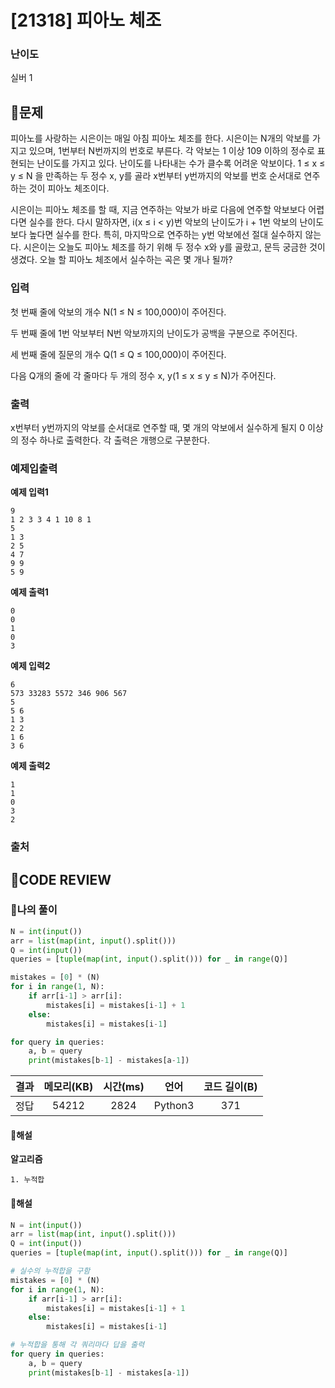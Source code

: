 # [21318] 피아노 체조

### **난이도**
실버 1
## **📝문제**
피아노를 사랑하는 시은이는 매일 아침 피아노 체조를 한다. 시은이는 N개의 악보를 가지고 있으며, 1번부터 N번까지의 번호로 부른다. 각 악보는 1 이상 109 이하의 정수로 표현되는 난이도를 가지고 있다. 난이도를 나타내는 수가 클수록 어려운 악보이다. 1 ≤ x ≤ y ≤ N 을 만족하는 두 정수 x, y를 골라 x번부터 y번까지의 악보를 번호 순서대로 연주하는 것이 피아노 체조이다.

시은이는 피아노 체조를 할 때, 지금 연주하는 악보가 바로 다음에 연주할 악보보다 어렵다면 실수를 한다. 다시 말하자면, i(x ≤ i < y)번 악보의 난이도가 i + 1번 악보의 난이도보다 높다면 실수를 한다. 특히, 마지막으로 연주하는 y번 악보에선 절대 실수하지 않는다. 시은이는 오늘도 피아노 체조를 하기 위해 두 정수 x와 y를 골랐고, 문득 궁금한 것이 생겼다. 오늘 할 피아노 체조에서 실수하는 곡은 몇 개나 될까?
### **입력**
첫 번째 줄에 악보의 개수 N(1 ≤ N ≤ 100,000)이 주어진다.

두 번째 줄에 1번 악보부터 N번 악보까지의 난이도가 공백을 구분으로 주어진다.

세 번째 줄에 질문의 개수 Q(1 ≤ Q ≤ 100,000)이 주어진다.

다음 Q개의 줄에 각 줄마다 두 개의 정수 x, y(1 ≤ x ≤ y ≤ N)가 주어진다.
### **출력**
x번부터 y번까지의 악보를 순서대로 연주할 때, 몇 개의 악보에서 실수하게 될지 0 이상의 정수 하나로 출력한다. 각 출력은 개행으로 구분한다.
### **예제입출력**

**예제 입력1**

```
9
1 2 3 3 4 1 10 8 1
5
1 3
2 5
4 7
9 9
5 9
```

**예제 출력1**

```
0
0
1
0
3
```

**예제 입력2**

```
6
573 33283 5572 346 906 567
5
5 6
1 3
2 2
1 6
3 6
```

**예제 출력2**

```
1
1
0
3
2
```

### **출처**

## **🧐CODE REVIEW**

### **🧾나의 풀이**

```python
N = int(input())
arr = list(map(int, input().split()))
Q = int(input())
queries = [tuple(map(int, input().split())) for _ in range(Q)]

mistakes = [0] * (N)
for i in range(1, N):
    if arr[i-1] > arr[i]:
        mistakes[i] = mistakes[i-1] + 1
    else:
        mistakes[i] = mistakes[i-1]

for query in queries:
    a, b = query
    print(mistakes[b-1] - mistakes[a-1])
```

결과	| 메모리(KB) |	시간(ms) |	언어 |	코드 길이(B)
:----:|:-----:|:-----:|:-----:|:--------:
정답|54212|2824|Python3|371
#### **📝해설**

**알고리즘**
```
1. 누적합
```

#### **📝해설**

```python
N = int(input())
arr = list(map(int, input().split()))
Q = int(input())
queries = [tuple(map(int, input().split())) for _ in range(Q)]

# 실수의 누적합을 구함
mistakes = [0] * (N)
for i in range(1, N):
    if arr[i-1] > arr[i]:
        mistakes[i] = mistakes[i-1] + 1
    else:
        mistakes[i] = mistakes[i-1]

# 누적합을 통해 각 쿼리마다 답을 출력
for query in queries:
    a, b = query
    print(mistakes[b-1] - mistakes[a-1])
```